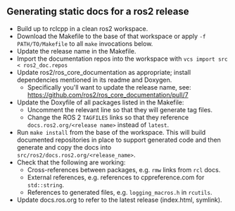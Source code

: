 ## Generating static docs for a ros2 release

  - Build up to rclcpp in a clean ros2 workspace.
  - Download the Makefile to the base of that workspace or apply `-f PATH/TO/Makefile` to all `make` invocations below.
  - Update the release name in the Makefile.
  - Import the documentation repos into the workspace with `vcs import src < ros2_doc.repos`
  - Update ros2/ros_core_documentation as appropriate; install dependencies mentioned in its readme and Doxygen.
    - Specifically you'll want to update the release name, see: https://github.com/ros2/ros_core_documentation/pull/7
  - Update the Doxyfile of all packages listed in the Makefile:
    - Uncomment the relevant line so that they will generate tag files.
    - Change the ROS 2 `TAGFILES` links so that they reference `docs.ros2.org/<release name>` instead of `latest`.
  - Run `make install` from the base of the workspace.
    This will build documented repositories in place to support generated code and then generate and copy the docs into `src/ros2/docs.ros2.org/<release_name>`.
  - Check that the following are working:
    - Cross-references between packages, e.g. `rmw` links from `rcl` docs.
    - External references, e.g. references to cppreference.com for `std::string`.
    - References to generated files, e.g. `logging_macros.h` in `rcutils`.
  - Update docs.ros.org to refer to the latest release (index.html, symlink).
